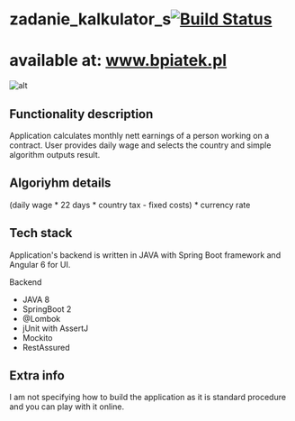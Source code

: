 # zadanie_kalkulator_s[![Build Status](https://travis-ci.org/bpiatek/zadanie_kalkulator_s.svg?branch=master)](https://travis-ci.org/bpiatek/zadanie_kalkulator_s)

<h1>available at:  <a href="http://bpiatek.pl" rel="nofollow">www.bpiatek.pl</a></h1>

![alt](http://i67.tinypic.com/34q6wdw.png)


<h2>Functionality description</h2>
Application calculates monthly nett earnings of a person working on a contract. 
User provides daily wage and selects the country and simple algorithm outputs result.

<h2>Algoriyhm details</h2>
(daily wage * 22 days * country tax - fixed costs) * currency rate

<h2>Tech stack</h2>
Application's backend is written in JAVA with Spring Boot framework
and Angular 6 for UI.

Backend
- JAVA 8
- SpringBoot 2
- @Lombok
- jUnit with AssertJ
- Mockito
- RestAssured

<h2>Extra info</h2>
I am not specifying how to build the application as it is standard procedure and you can play with it online.
